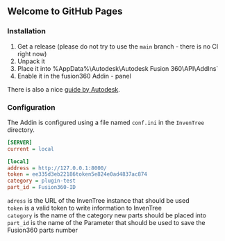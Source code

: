 ## Welcome to GitHub Pages

### Installation

1. Get a release (please do not try to use the `main` branch - there is no CI right now)
1. Unpack it
1. Place it into %AppData%\Autodesk\Autodesk Fusion 360\API\AddIns`
1. Enable it in the fusion360 Addin - panel

There is also a nice [guide by Autodesk](https://knowledge.autodesk.com/support/fusion-360/troubleshooting/caas/sfdcarticles/sfdcarticles/How-to-install-an-ADD-IN-and-Script-in-Fusion-360.html).

### Configuration

The Addin is configured using a file named `conf.ini` in the `InvenTree` directory.

```ini
[SERVER]
current = local

[local]
address = http://127.0.0.1:8000/
token = ee335d3eb22186token5e824e0ad4837ac874
category = plugin-test
part_id = Fusion360-ID
```

`adress` is the URL of the InvenTree instance that should be used  
`token` is a valid token to write information to InvenTree  
`category` is the name of the category new parts should be placed into  
`part_id` is the name of the Parameter that should be used to save the Fusion360 parts number  
